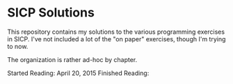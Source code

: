 # SICP Solutions

This repository contains my solutions to the various programming exercises in
SICP. I've not included a lot of the "on paper" exercises, though I'm trying to
now.

The organization is rather ad-hoc by chapter.

Started Reading: April 20, 2015
Finished Reading: 
